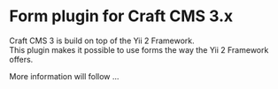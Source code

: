 # Form plugin for Craft CMS 3.x

Craft CMS 3 is build on top of the Yii 2 Framework.  
This plugin makes it possible to use forms the way the Yii 2 Framework offers.

More information will follow ...
